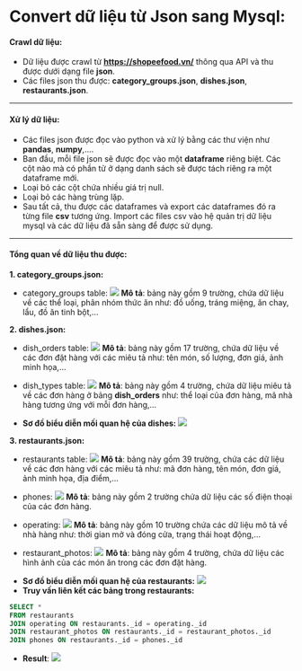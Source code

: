 # Convert dữ liệu từ Json sang Mysql:
#### Crawl dữ liệu:
- Dữ liệu được crawl từ **https://shopeefood.vn/** thông qua API và thu được dưới dạng file **json**.
- Các files json thu được: **category_groups.json**, **dishes.json**, **restaurants.json**.
---
#### Xử lý dữ liệu:

- Các files json được đọc vào python và xử lý bằng các thư viện như **pandas**, **numpy**,.... 
- Ban đầu, mỗi file json sẽ được đọc vào một **dataframe** riêng biệt. Các cột nào mà có phần tử ở dạng danh sách sẽ được tách riêng ra một dataframe mới.
- Loại bỏ các cột chứa nhiều giá trị null.
- Loại bỏ các hàng trùng lặp.
- Sau tất cả, thu được các dataframes và export các dataframes đó ra từng file **csv** tương ứng. Import các files csv vào hệ quản trị dữ liệu mysql và các dữ liệu đã sẵn sàng để được sử dụng.
---
#### Tổng quan về dữ liệu thu được:
**1. category_groups.json:**
- category_groups table:
![](https://raw.githubusercontent.com/phamtrunghieu131/Bartender/main/category_groups.png)
**Mô tả**: bảng này gồm 9 trường, chứa dữ liệu về các thể loại, phân nhóm thức ăn như: đồ uống, tráng miệng, ăn chay, lẩu, đồ ăn tinh bột,...

**2. dishes.json:**
- dish_orders table:
![](https://raw.githubusercontent.com/phamtrunghieu131/Bartender/main/dish_orderes.png)
**Mô tả**: bảng này gồm 17 trường, chứa dữ liệu về các đơn đặt hàng với các miêu tả như: tên món, số lượng, đơn giá, ảnh minh họa,...

- dish_types table:
![](https://raw.githubusercontent.com/phamtrunghieu131/Bartender/main/dish_types.png)
**Mô tả**: bảng này gồm 4 trường, chứa dữ liệu miêu tả về các đơn hàng ở bảng **dish_orders** như: thể loại của đơn hàng, mã nhà hàng tương ứng với mỗi đơn hàng,...
+ **Sơ đồ biểu diễn mối quan hệ của dishes:**
![](https://raw.githubusercontent.com/phamtrunghieu131/Bartender/main/dishes_relation.png)

**3. restaurants.json:**
- restaurants table:
![](https://raw.githubusercontent.com/phamtrunghieu131/Bartender/main/restaurants.png)
**Mô tả**: bảng này gồm 39 trường, chứa các dữ liệu về các đơn hàng với các miêu tả như: mã đơn hàng, tên món, đơn giá, ảnh minh họa, địa điểm,...

- phones:
![](https://raw.githubusercontent.com/phamtrunghieu131/Bartender/main/phones.png)
**Mô tả**: bảng này gồm 2 trường chứa dữ liệu các số điện thoại của các đơn hàng.

- operating:
![](https://raw.githubusercontent.com/phamtrunghieu131/Bartender/main/operating.png)
**Mô tả**: bảng này gồm 10 trường chứa các dữ liệu mô tả về nhà hàng như: thời gian mở và đóng cửa, trạng thái hoạt động,...

- restaurant_photos:
![](https://raw.githubusercontent.com/phamtrunghieu131/Bartender/main/restaurant_photos.png)
**Mô tả**: bảng này gồm 4 trường, chứa dữ liệu các hình ảnh của các món ăn trong các đơn đặt hàng.

+ **Sơ đồ biểu diễn mối quan hệ của restaurants:**
![](https://raw.githubusercontent.com/phamtrunghieu131/Bartender/main/rest.png)
+ **Truy vấn liên kết các bảng trong restaurants:**
```sql
SELECT *
FROM restaurants
JOIN operating ON restaurants._id = operating._id
JOIN restaurant_photos ON restaurants._id = restaurant_photos._id
JOIN phones ON restaurants._id = phones._id
```
- **Result**:
![](https://raw.githubusercontent.com/phamtrunghieu131/Bartender/main/query_result.png)
